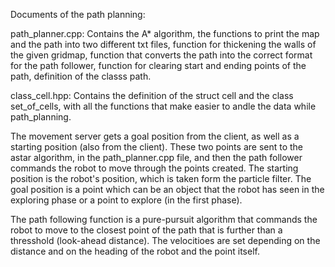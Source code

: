 Documents of the path planning:

path_planner.cpp: Contains the A* algorithm, the functions to print the map and the path into two different txt files, function for thickening the walls of the given gridmap, function that converts the path into the correct format for the path follower, function for clearing start and ending points of the path, definition of the classs path.

class_cell.hpp: Contains the definition of the struct cell and the class set_of_cells, with all the functions that make easier to andle the data while path_planning.



The movement server gets a goal position from the client, as well as a starting position (also from the client). These two points are sent to the astar algorithm, in the path_planner.cpp file, and then the path follower commands the robot to move through the points created. The starting position is the robot's position, which is taken form the particle filter. The goal position is a point which can be an object that the robot has seen in the exploring phase or a point to explore (in the first phase).

The path following function is a pure-pursuit algorithm that commands the robot to move to the closest point of the path that is further than a thresshold (look-ahead distance). The velocitioes are set depending on the distance and on the heading of the robot and the point itself.
